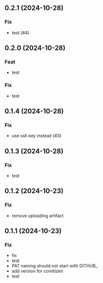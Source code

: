 ## 0.2.1 (2024-10-28)

### Fix

- test (#4)

## 0.2.0 (2024-10-28)

### Feat

- test

### Fix

- test

## 0.1.4 (2024-10-28)

### Fix

- use ssh key instead (#3)

## 0.1.3 (2024-10-28)

### Fix

- test

## 0.1.2 (2024-10-23)

### Fix

- remove uploading artifact

## 0.1.1 (2024-10-23)

### Fix

- fix
- test
- PAT naming should not start with GITHUB_
- add version for comitizen
- test
